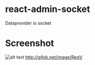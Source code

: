 # react-admin-socket
Dataprovider is socket

# Screenshot

![alt text](http://gifok.net/image/RegV)
http://gifok.net/image/RegV

